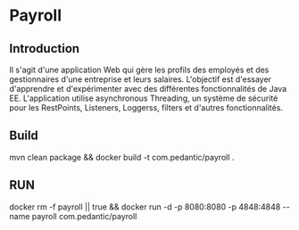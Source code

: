 # Payroll

## Introduction
Il s'agit d'une application Web qui gère les profils des employés
et des gestionnaires d'une entreprise et leurs salaires.
L'objectif est d'essayer d'apprendre et d'expérimenter avec des différentes fonctionnalités de Java EE.
L'application utilise asynchronous Threading, un système de sécurité pour les RestPoints, Listeners, Loggerss, filters et d'autres fonctionnalités.


## Build
mvn clean package && docker build -t com.pedantic/payroll .

## RUN

docker rm -f payroll || true && docker run -d -p 8080:8080 -p 4848:4848 --name payroll com.pedantic/payroll 
